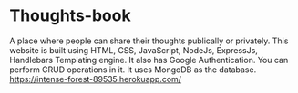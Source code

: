 # Thoughts-book
A place where people can share their thoughts publically or privately. This website is built using HTML, CSS, JavaScript, NodeJs, ExpressJs, Handlebars Templating engine. It also has Google Authentication. You can perform CRUD operations in it. It uses MongoDB as the database.
https://intense-forest-89535.herokuapp.com/
